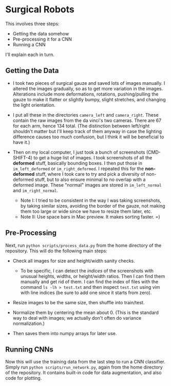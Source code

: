 # Surgical Robots

This involves three steps:

- Getting the data somehow
- Pre-processing it for a CNN
- Running a CNN

I'll explain each in turn.

## Getting the Data

- I took two pieces of surgical gauze and saved lots of images manually. I
  altered the images gradually, so as to get more variation in the images.
  Alterations include more deformations, rotations, pushing/pulling the gauze to
  make it flatter or slightly bumpy, slight stretches, and changing the light
  orientation.

- I put all these in the directories `camera_left` and `camera_right`. These
  contain the raw images from the da vinci's two cameras. There are 67 for each
  arm, hence 134 total. (The distinction between left/right shouldn't matter but
  I'll keep track of them anyway in case the lighting difference causes too much
  confusion, but I think it will be beneficial to have it.)

- Then on my local computer, I just took a bunch of screenshots (CMD-SHIFT-4) to
  get a huge list of images. I took screenshots of all the **deformed** stuff,
  basically bounding boxes. I then put those in `im_left_deformed` or
  `im_right_deformed`. I repeated this for the **non-deformed** stuff, where I
  took care to try and pick a diversity of non-deformed stuff, but to also
  ensure minimal to no overlap with a deformed image. These "normal" images are
  stored in `im_left_normal` and `im_right_normal`.

  - Note I: I tried to be consistent in the way I was taking screenshots, by
    taking similar sizes, avoiding the border of the gauze, not making them too
    large or wide since we have to resize them later, etc.
  - Note II: Use space bars in Mac preview. It makes sorting faster. =)

## Pre-Processing

Next, run `python scripts/process_data.py` from the home directory of the
repository. This will do the following main steps:

- Check all images for size and height/width sanity checks.

  - To be specific, I can detect the *indices* of the screenshots with unusual
    heights, widths, or height/width ratios. Then I can find them manually and
    get rid of them. I can find the index of files with the command `ls -lh >
    test.txt` and then inspect `test.txt` using vim with line indices (be sure
    to add one since it starts from zero).

- Resize images to be the same size, then shuffle into train/test.

- Normalize them by centering the mean about 0. (This is the standard way to
  deal with images; we actually don't often do variance normalization.)

- Then saves them into numpy arrays for later use.

## Running CNNs

Now this will use the training data from the last step to run a CNN classifier.
Simply run `python scripts/run_network.py`, again from the home directory of the
repository. It contains built-in code for data augmentation, and also code for
plotting.
